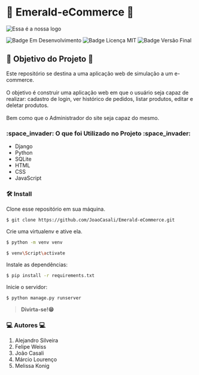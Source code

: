 <h1> 💎 Emerald-eCommerce 💎 </h1>


<p>
  <img src="https://user-images.githubusercontent.com/113144754/222012765-3ad44557-8a01-41f6-8f18-c354bb7235db.png" alt="Essa é a nossa logo" />
</p>


<p>
    <img src="https://img.shields.io/badge/Status-Em Desenvolvimento-brightgreen" alt="Badge Em Desenvolvimento"/>
    <img src="https://img.shields.io/badge/Licen%C3%A7a-MIT-brightgreen" alt="Badge Licença MIT"/>
    <img src="https://img.shields.io/badge/Vers%C3%A3o%20Final-Fevereiro%2F23-blue" alt="Badge Versão Final"/>
</p>


<h2> 🎯 Objetivo do Projeto 🎯 </h2>

<p> Este repositório se destina a uma aplicação web de simulação a um e-commerce.
<br><br>
O objetivo é construir uma aplicação web em que o usuário seja capaz de realizar: cadastro de login, ver histórico de pedidos, listar produtos, editar e deletar produtos. <br><br>
Bem como que o Administrador do site seja capaz do mesmo. </p>


<h3> :space_invader: O que foi Utilizado no Projeto :space_invader: </h3>
<ul>
    <li>Django</li>
    <li>Python</li>
    <li>SQLite</li>
    <li>HTML</li>
    <li>CSS</li>
    <li>JavaScript</li>
</ul>

<h3> 🛠️ Install </h3>

Clone esse repositório em sua máquina.
```bash
$ git clone https://github.com/JoaoCasali/Emerald-eCommerce.git
```
Crie uma virtualenv e ative ela.
```bash
$ python -m venv venv
```
```bash
$ venv\Script\activate
```
Instale as dependências:
```bash
$ pip install -r requirements.txt
```
Inicie o servidor:
```bash
$ python manage.py runserver
```
>**Divirta-se!😁**

<h3> 💻 Autores 💻 </h3>

<ol>
    <li>Alejandro Silveira</li>
    <li>Felipe Weiss</li>
    <li>João Casali</li>
    <li>Márcio Lourenço</li>
    <li>Melissa Konig</li>
</ol>
